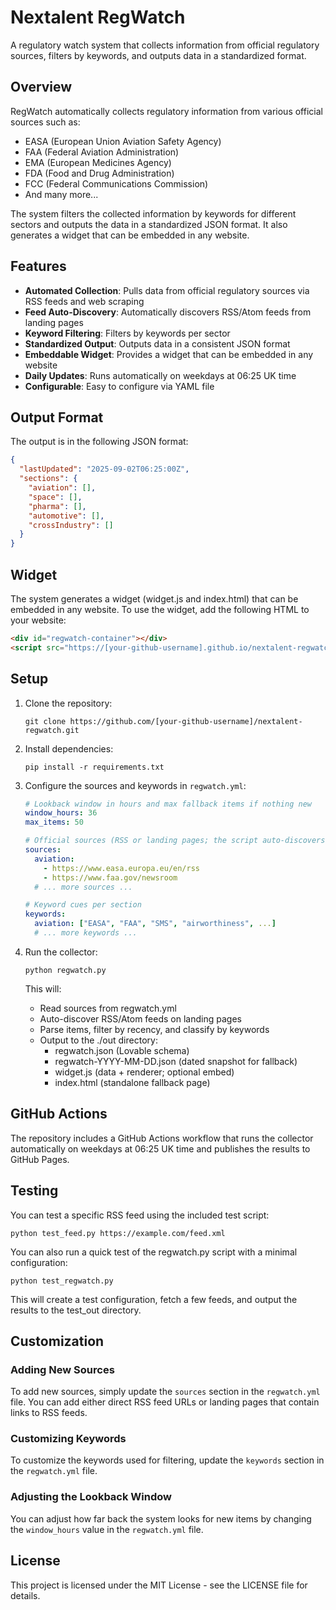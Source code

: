 # Nextalent RegWatch

A regulatory watch system that collects information from official regulatory sources, filters by keywords, and outputs data in a standardized format.

## Overview

RegWatch automatically collects regulatory information from various official sources such as:
- EASA (European Union Aviation Safety Agency)
- FAA (Federal Aviation Administration)
- EMA (European Medicines Agency)
- FDA (Food and Drug Administration)
- FCC (Federal Communications Commission)
- And many more...

The system filters the collected information by keywords for different sectors and outputs the data in a standardized JSON format. It also generates a widget that can be embedded in any website.

## Features

- **Automated Collection**: Pulls data from official regulatory sources via RSS feeds and web scraping
- **Feed Auto-Discovery**: Automatically discovers RSS/Atom feeds from landing pages
- **Keyword Filtering**: Filters by keywords per sector
- **Standardized Output**: Outputs data in a consistent JSON format
- **Embeddable Widget**: Provides a widget that can be embedded in any website
- **Daily Updates**: Runs automatically on weekdays at 06:25 UK time
- **Configurable**: Easy to configure via YAML file

## Output Format

The output is in the following JSON format:

```json
{
  "lastUpdated": "2025-09-02T06:25:00Z",
  "sections": {
    "aviation": [],
    "space": [],
    "pharma": [],
    "automotive": [],
    "crossIndustry": []
  }
}
```

## Widget

The system generates a widget (widget.js and index.html) that can be embedded in any website. To use the widget, add the following HTML to your website:

```html
<div id="regwatch-container"></div>
<script src="https://[your-github-username].github.io/nextalent-regwatch/widget.js"></script>
```

## Setup

1. Clone the repository:
   ```
   git clone https://github.com/[your-github-username]/nextalent-regwatch.git
   ```

2. Install dependencies:
   ```
   pip install -r requirements.txt
   ```

3. Configure the sources and keywords in `regwatch.yml`:
   ```yaml
   # Lookback window in hours and max fallback items if nothing new
   window_hours: 36
   max_items: 50

   # Official sources (RSS or landing pages; the script auto-discovers feed links)
   sources:
     aviation:
       - https://www.easa.europa.eu/en/rss
       - https://www.faa.gov/newsroom
     # ... more sources ...

   # Keyword cues per section
   keywords:
     aviation: ["EASA", "FAA", "SMS", "airworthiness", ...]
     # ... more keywords ...
   ```

4. Run the collector:
   ```
   python regwatch.py
   ```
   
   This will:
   - Read sources from regwatch.yml
   - Auto-discover RSS/Atom feeds on landing pages
   - Parse items, filter by recency, and classify by keywords
   - Output to the ./out directory:
     - regwatch.json (Lovable schema)
     - regwatch-YYYY-MM-DD.json (dated snapshot for fallback)
     - widget.js (data + renderer; optional embed)
     - index.html (standalone fallback page)

## GitHub Actions

The repository includes a GitHub Actions workflow that runs the collector automatically on weekdays at 06:25 UK time and publishes the results to GitHub Pages.

## Testing

You can test a specific RSS feed using the included test script:

```
python test_feed.py https://example.com/feed.xml
```

You can also run a quick test of the regwatch.py script with a minimal configuration:

```
python test_regwatch.py
```

This will create a test configuration, fetch a few feeds, and output the results to the test_out directory.

## Customization

### Adding New Sources

To add new sources, simply update the `sources` section in the `regwatch.yml` file. You can add either direct RSS feed URLs or landing pages that contain links to RSS feeds.

### Customizing Keywords

To customize the keywords used for filtering, update the `keywords` section in the `regwatch.yml` file.

### Adjusting the Lookback Window

You can adjust how far back the system looks for new items by changing the `window_hours` value in the `regwatch.yml` file.

## License

This project is licensed under the MIT License - see the LICENSE file for details.